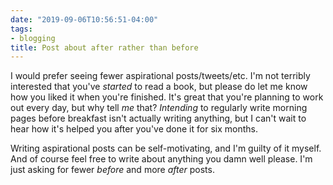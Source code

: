 ```yaml
---
date: "2019-09-06T10:56:51-04:00"
tags:
- blogging
title: Post about after rather than before
---
```


I would prefer seeing fewer aspirational posts/tweets/etc. I'm not terribly interested that you've _started_ to read a book, but please do let me know how you liked it when you're finished. It's great that you're planning to work out every day, but why tell _me_ that? _Intending_ to regularly write morning pages before breakfast isn't actually writing anything, but I can't wait to hear how it's helped you after you've done it for six months.

Writing aspirational posts can be self-motivating, and I'm guilty of it myself. And of course feel free to write about anything you damn well please. I'm just asking for fewer _before_ and more _after_ posts.


